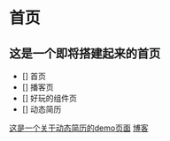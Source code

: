 # 首页

## 这是一个即将搭建起来的首页

- [] 首页
- [] 播客页
- [] 好玩的组件页
- [] 动态简历

[这是一个关于动态简历的demo页面](/resume)
[博客](/homepage)
